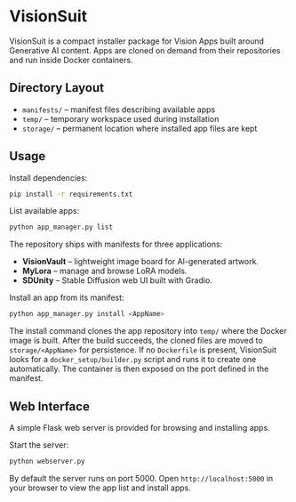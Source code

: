 # VisionSuit

VisionSuit is a compact installer package for Vision Apps built around Generative AI content. Apps are cloned on demand from their repositories and run inside Docker containers.

## Directory Layout

- `manifests/` – manifest files describing available apps
- `temp/` – temporary workspace used during installation
- `storage/` – permanent location where installed app files are kept

## Usage

Install dependencies:

```bash
pip install -r requirements.txt
```

List available apps:

```bash
python app_manager.py list
```

The repository ships with manifests for three applications:

- **VisionVault** – lightweight image board for AI-generated artwork.
- **MyLora** – manage and browse LoRA models.
- **SDUnity** – Stable Diffusion web UI built with Gradio.

Install an app from its manifest:

```bash
python app_manager.py install <AppName>
```

The install command clones the app repository into `temp/` where the Docker image is built. After the build succeeds, the cloned files are moved to `storage/<AppName>` for persistence. If no `Dockerfile` is present, VisionSuit looks for a `docker_setup/builder.py` script and runs it to create one automatically. The container is then exposed on the port defined in the manifest.

## Web Interface

A simple Flask web server is provided for browsing and installing apps.

Start the server:

```bash
python webserver.py
```

By default the server runs on port 5000. Open `http://localhost:5000` in your
browser to view the app list and install apps.
